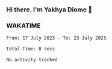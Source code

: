 ### Hi there. I'm Yakhya Diome 👋

### WAKATIME
<!--START_SECTION:waka-->

```txt
From: 17 July 2023 - To: 23 July 2023

Total Time: 0 secs

No activity tracked
```

<!--END_SECTION:waka-->

